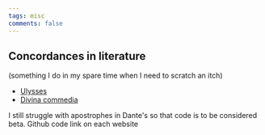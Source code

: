 ```yaml
---
tags: misc
comments: false
---
```

## Concordances in literature

(something I do in my spare time when I need to scratch an itch) 

* [Ulysses](https://joyceconcordance.andreamoro.net)
* [Divina commedia](https://danteconcordance.andreamoro.net)

I still struggle with apostrophes in Dante's so that code is to be considered beta. Github code link on each website

